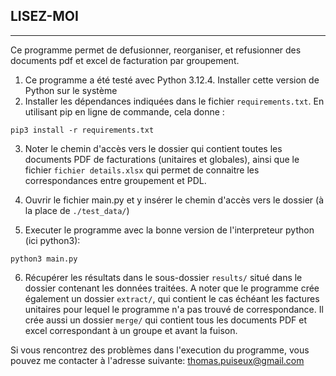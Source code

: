 ## LISEZ-MOI
-----------------------

Ce programme permet de defusionner, reorganiser, et refusionner des documents pdf et excel de facturation par groupement. 


1. Ce programme a été testé avec Python 3.12.4. Installer cette version de Python sur le système
2. Installer les dépendances indiquées dans le fichier `requirements.txt`. En utilisant pip en ligne de commande, cela donne : 

`
pip3 install -r requirements.txt
`

3. Noter le chemin d'accès vers le dossier qui contient toutes les documents PDF de facturations (unitaires et globales), ainsi que le fichier `fichier details.xlsx` qui permet de connaitre les correspondances entre groupement et PDL.

4. Ouvrir le fichier main.py et y insérer le chemin d'accès vers le dossier (à la place de `./test_data/`)
5. Executer le programme avec la bonne version de l'interpreteur python (ici python3): 

`
python3 main.py
`

6. Récupérer les résultats dans le sous-dossier `results/` situé dans le dossier contenant les données traitées. A noter que le programme crée également un dossier `extract/`, qui contient le cas échéant les factures unitaires pour lequel le programme n'a pas trouvé de correspondance. Il crée aussi un dossier `merge/` qui contient tous les documents PDF et excel correspondant à un groupe et avant la fuison. 

Si vous rencontrez des problèmes dans l'execution du programme, vous pouvez me contacter à l'adresse suivante: thomas.puiseux@gmail.com
